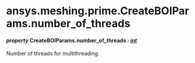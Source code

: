 <a id="ansys-meshing-prime-createboiparams-number-of-threads"></a>

# ansys.meshing.prime.CreateBOIParams.number_of_threads

<a id="ansys.meshing.prime.CreateBOIParams.number_of_threads"></a>

#### *property* CreateBOIParams.number_of_threads *: [int](https://docs.python.org/3.11/library/functions.html#int)*

Number of threads for multithreading.

<!-- !! processed by numpydoc !! -->

